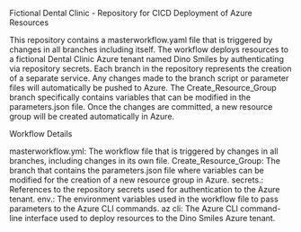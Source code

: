Fictional Dental Clinic - Repository for CICD Deployment of Azure Resources

This repository contains a masterworkflow.yaml file that is triggered by changes in all branches including itself. The workflow deploys resources to a fictional Dental Clinic Azure tenant named Dino Smiles by authenticating via repository secrets. Each branch in the repository represents the creation of a separate service. Any changes made to the branch script or parameter files will automatically be pushed to Azure. The Create_Resource_Group branch specifically contains variables that can be modified in the parameters.json file. Once the changes are committed, a new resource group will be created automatically in Azure.

Workflow Details

masterworkflow.yml: The workflow file that is triggered by changes in all branches, including changes in its own file.
Create_Resource_Group: The branch that contains the parameters.json file where variables can be modified for the creation of a new resource group in Azure.
secrets.: References to the repository secrets used for authentication to the Azure tenant.
env.: The environment variables used in the workflow file to pass parameters to the Azure CLI commands.
az cli: The Azure CLI command-line interface used to deploy resources to the Dino Smiles Azure tenant.
